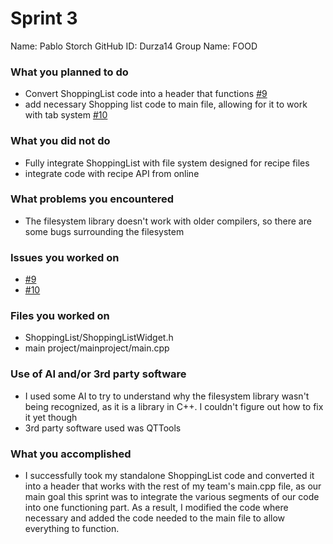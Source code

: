 # Sprint 3
Name: Pablo Storch
GitHub ID: Durza14
Group Name: FOOD

### What you planned to do
- Convert ShoppingList code into a header that functions [#9](https://github.com/utk-cs340-fall25/FOOD/issues/9)
- add necessary Shopping list code to main file, allowing for it to work with tab system [#10](https://github.com/utk-cs340-fall25/FOOD/issues/10)
### What you did not do
- Fully integrate ShoppingList with file system designed for recipe files
- integrate code with recipe API from online
### What problems you encountered
- The filesystem library doesn't work with older compilers, so there are some bugs surrounding the filesystem
### Issues you worked on
- [#9](https://github.com/utk-cs340-fall25/FOOD/issues/9)
- [#10](https://github.com/utk-cs340-fall25/FOOD/issues/10)
### Files you worked on
- ShoppingList/ShoppingListWidget.h
- main project/mainproject/main.cpp
### Use of AI and/or 3rd party software
- I used some AI to try to understand why the filesystem library wasn't being recognized, as it is a library in C++. I couldn't figure out how to fix it yet though
- 3rd party software used was QTTools
### What you accomplished
- I successfully took my standalone ShoppingList code and converted it into a header that works with the rest of my team's main.cpp file, as our main goal this sprint was to integrate the various segments of our code into one functioning part. As a result, I modified the code where necessary and added the code needed to the main file to allow everything to function.
